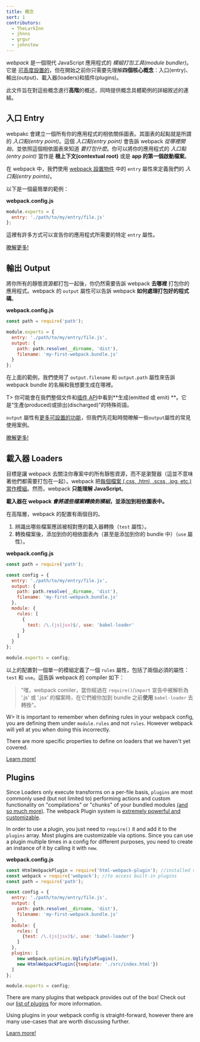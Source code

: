 ```yaml
---
title: 概念
sort: 1
contributors:
  - TheLarkInn
  - jhnns
  - grgur
  - johnstew
---
```


*webpack* 是一個現代 JavaScript 應用程式的 _模組打包工具(module bundler)_。它是 [可高度設置的](/configuration)，但在開始之前你只需要先理解**四個核心概念**：入口(entry)、輸出(output)、載入器(loaders)和插件(plugins)。

此文件旨在對這些概念進行**高階**的概述，同時提供概念具體範例的詳細敘述的連結。

## 入口 Entry

webpakc 會建立一個所有你的應用程式的相依關係圖表。其圖表的起點就是所謂的 _入口點(entry point)_。這個 _入口點(entry point)_ 會告訴 webpack _從哪裡開始_，並依照這個相依圖表來知道 _要打包什麼_。你可以將你的應用程式的 _入口點(entry point)_ 當作是 **根上下文(contextual root)** 或是 **app 的第一個啟動檔案**。

在 webpack 中，我們使用 [webpack 設置物件](/configuration) 中的 `entry` 屬性來定義我們的 _入口點(entry points)_。

以下是一個最簡單的範例：

**webpack.config.js**

```javascript
module.exports = {
  entry: './path/to/my/entry/file.js'
};
```

這裡有許多方式可以宣告你的應用程式所需要的特定 `entry` 屬性。

[暸解更多!](/concepts/entry-points)

## 輸出 Output

將你所有的靜態資源都打包一起後，你仍然需要告訴 webpack **去哪裡** 打包你的應用程式。webpack 的 `output` 屬性可以告訴 webpack **如何處理打包好的程式碼**。

**webpack.config.js**

```javascript
const path = require('path');

module.exports = {
  entry: './path/to/my/entry/file.js',
  output: {
    path: path.resolve(__dirname, 'dist'),
    filename: 'my-first-webpack.bundle.js'
  }
};
```

在上面的範例，我們使用了 `output.filename` 和 `output.path` 屬性來告訴 webpack bundle 的名稱和我想要生成在哪裡。

T> 你可能會在我們整個文件和[插件 API](/api/plugins)中看到**生成(emitted 或 emit) **。它是“生產(produced)或排出(discharged)”的特殊術語。

`output` 屬性有[更多可設置的功能](/configuration/output)，但我們先花點時間暸解一些`output`屬性的常見使用案例。

[暸解更多!](/concepts/output)


## 載入器 Loaders

目標是讓 webpack 去關注你專案中的所有靜態資源，而不是瀏覽器（這並不意味著他們都需要打包在一起）。webpack 把[每個檔案 (.css, .html, .scss, .jpg, etc.) 當作模組](/concepts/modules)。然而，webpack **只能理解 JavaScript**。

**載入器在 webpack _會將這些檔案轉換到模組_，並添加到相依圖表中。**

在高階層，webpack 的配置有兩個目的。

1. 辨識出哪些檔案應該被相對應的載入器轉換（`test` 屬性）。
2. 轉換檔案後，添加到你的相依圖表內（甚至是添加到你的 bundle 中）（`use` 屬性）。

**webpack.config.js**

```javascript
const path = require('path');

const config = {
  entry: './path/to/my/entry/file.js',
  output: {
    path: path.resolve(__dirname, 'dist'),
    filename: 'my-first-webpack.bundle.js'
  },
  module: {
    rules: [
      {
        test: /\.(js|jsx)$/, use: 'babel-loader'
      }
    ]
  }
};

module.exports = config;
```

以上的配置對一個單一的模組定義了一個 `rules` 屬性，包括了兩個必須的屬性：`test` 和 `use`。這告訴 webpack 的 compiler 如下：

> "嘿，webpack comiler，當你經過在 `require()`/`import` 宣告中被解析為 '.js' 或 '.jsx' 的檔案時，在它們被你加到 bundle 之前**使用** `babel-loader` 去轉換"。

W> It is important to remember when defining rules in your webpack config, you are defining them under `module.rules` and not `rules`. However webpack will yell at you when doing this incorrectly.

There are more specific properties to define on loaders that we haven't yet covered.

[Learn more!](/concepts/loaders)

## Plugins

Since Loaders only execute transforms on a per-file basis, `plugins` are most commonly used (but not limited to) performing actions and custom functionality on "compilations" or "chunks" of your bundled modules [(and so much more)](/concepts/plugins). The webpack Plugin system is [extremely powerful and customizable](/api/plugins).

In order to use a plugin, you just need to `require()` it and add it to the `plugins` array. Most plugins are customizable via options. Since you can use a plugin multiple times in a config for different purposes, you need to create an instance of it by calling it with `new`.

**webpack.config.js**

```javascript
const HtmlWebpackPlugin = require('html-webpack-plugin'); //installed via npm
const webpack = require('webpack'); //to access built-in plugins
const path = require('path');

const config = {
  entry: './path/to/my/entry/file.js',
  output: {
    path: path.resolve(__dirname, 'dist'),
    filename: 'my-first-webpack.bundle.js'
  },
  module: {
    rules: [
      {test: /\.(js|jsx)$/, use: 'babel-loader'}
    ]
  },
  plugins: [
    new webpack.optimize.UglifyJsPlugin(),
    new HtmlWebpackPlugin({template: './src/index.html'})
  ]
};

module.exports = config;
```

There are many plugins that webpack provides out of the box! Check out our [list of plugins](/plugins) for more information.

Using plugins in your webpack config is straight-forward, however there are many use-cases that are worth discussing further.

[Learn more!](/concepts/plugins)
